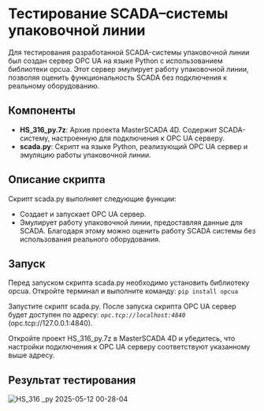 # Тестирование SCADA–системы упаковочной линии

Для тестирования разработанной SCADA-системы упаковочной линии был создан сервер OPC UA на языке Python с использованием библиотеки opcua. Этот сервер эмулирует работу упаковочной линии, позволяя оценить функциональность SCADA без подключения к реальному оборудованию.

## Компоненты
- **HS_316_py.7z**: Архив проекта MasterSCADA 4D. Содержит SCADA-систему, настроенную для подключения к OPC UA серверу.
- **scada.py**: Скрипт на языке Python, реализующий OPC UA сервер и эмуляцию работы упаковочной линии.


## Описание скрипта
Скрипт scada.py выполняет следующие функции:
- Создает и запускает OPC UA сервер.
- Эмулирует работу упаковочной линии, предоставляя данные для SCADA.
Благодаря этому можно оценить работу SCADA системы без использования реального оборудования.


## Запуск
Перед запуском скрипта scada.py необходимо установить библиотеку opcua. Откройте терминал и выполните команду:
`pip install opcua`

Запустите скрипт scada.py.
После запуска скрипта OPC UA сервер будет доступен по адресу: *`opc.tcp://localhost:4840`* (opc.tcp://127.0.0.1:4840).

Откройте проект HS_316_py.7z в MasterSCADA 4D и убедитесь, что настройки подключения к OPC UA серверу соответствуют указанному выше адресу.


## Результат тестирования
![HS_316 _py 2025-05-12 00-28-04](https://github.com/user-attachments/assets/6357c2c8-41ed-4363-adc6-b20435ccc9ab)
